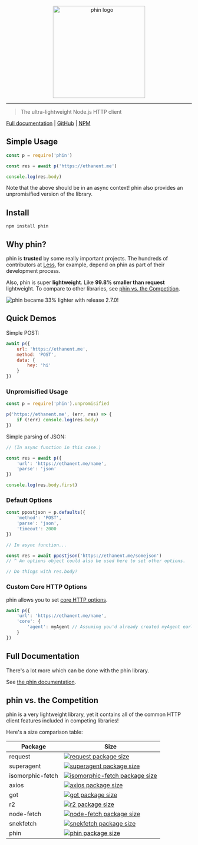 <p align="center" style="text-align: center"><img src="https://raw.githubusercontent.com/ethanent/phin/master/media/phin-textIncluded.png" width="250" alt="phin logo"/></p>

---

> The ultra-lightweight Node.js HTTP client

[Full documentation](https://ethanent.github.io/phin/) | [GitHub](https://github.com/ethanent/phin) | [NPM](https://www.npmjs.com/package/phin)


## Simple Usage

```javascript
const p = require('phin')

const res = await p('https://ethanent.me')

console.log(res.body)
```

Note that the above should be in an async context! phin also provides an unpromisified version of the library.


## Install

```
npm install phin
```


## Why phin?

phin is **trusted** by some really important projects. The hundreds of contributors at [Less](https://github.com/less/less.js), for example, depend on phin as part of their development process.

Also, phin is super **lightweight**. Like **99.8% smaller than request** lightweight. To compare to other libraries, see [phin vs. the Competition](https://github.com/ethanent/phin/blob/master/README.md#phin-vs-the-competition).

<img src="https://pbs.twimg.com/media/DSPF9TaUQAA0tIe.jpg:large" alt="phin became 33% lighter with release 2.7.0!"/>


## Quick Demos

Simple POST:

```js
await p({
	url: 'https://ethanent.me',
	method: 'POST',
	data: {
		hey: 'hi'
	}
})
```

### Unpromisified Usage

```js
const p = require('phin').unpromisified

p('https://ethanent.me', (err, res) => {
	if (!err) console.log(res.body)
})
```

Simple parsing of JSON:

```js
// (In async function in this case.)

const res = await p({
	'url': 'https://ethanent.me/name',
	'parse': 'json'
})

console.log(res.body.first)
```

### Default Options

```js
const ppostjson = p.defaults({
	'method': 'POST',
	'parse': 'json',
	'timeout': 2000
})

// In async function...

const res = await ppostjson('https://ethanent.me/somejson')
// ^ An options object could also be used here to set other options.

// Do things with res.body?
```

### Custom Core HTTP Options

phin allows you to set [core HTTP options](https://nodejs.org/api/http.html#http_http_request_url_options_callback).

```js
await p({
	'url': 'https://ethanent.me/name',
	'core': {
		'agent': myAgent // Assuming you'd already created myAgent earlier.
	}
})
```


## Full Documentation

There's a lot more which can be done with the phin library.

See [the phin documentation](https://ethanent.github.io/phin/).


## phin vs. the Competition

phin is a very lightweight library, yet it contains all of the common HTTP client features included in competing libraries!

Here's a size comparison table:

Package | Size
--- | ---
request | [![request package size](https://packagephobia.now.sh/badge?p=request)](https://packagephobia.now.sh/result?p=request)
superagent | [![superagent package size](https://packagephobia.now.sh/badge?p=superagent)](https://packagephobia.now.sh/result?p=superagent)
isomorphic-fetch | [![isomorphic-fetch package size](https://packagephobia.now.sh/badge?p=isomorphic-fetch)](https://packagephobia.now.sh/result?p=isomorphic-fetch)
axios | [![axios package size](https://packagephobia.now.sh/badge?p=axios)](https://packagephobia.now.sh/result?p=axios)
got | [![got package size](https://packagephobia.now.sh/badge?p=got)](https://packagephobia.now.sh/result?p=got)
r2 | [![r2 package size](https://packagephobia.now.sh/badge?p=r2)](https://packagephobia.now.sh/result?p=r2)
node-fetch | [![node-fetch package size](https://packagephobia.now.sh/badge?p=node-fetch)](https://packagephobia.now.sh/result?p=node-fetch)
snekfetch | [![snekfetch package size](https://packagephobia.now.sh/badge?p=snekfetch)](https://packagephobia.now.sh/result?p=snekfetch)
phin | [![phin package size](https://packagephobia.now.sh/badge?p=phin)](https://packagephobia.now.sh/result?p=phin)